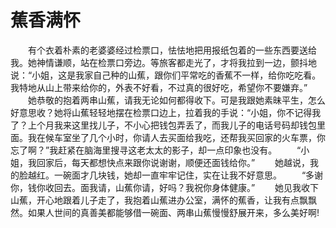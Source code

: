 # 蕉香满怀
　　有个衣着朴素的老婆婆经过检票口，怯怯地把用报纸包着的一些东西要送给我。她神情谦顺，站在检票口旁边。等旅客都走光了，才将我拉到一边，颤抖地说：“小姐，这是我家自己种的山蕉，跟你们平常吃的香蕉不一样，给你吃吃看。我特地从山上带来给你的，外表不好看，不过真的很好吃，希望你不要嫌弃。” 
　　她恭敬的抱着两串山蕉，请我无论如何都得收下。可是我跟她素昧平生，怎么好意思收？她将山蕉轻轻地摆在检票口边上，拉着我的手说：“小姐，你不记得我了？上个月我来这里找儿子，不小心把钱包弄丢了，而我儿子的电话号码却钱包里面。我在候车室坐了几个小时，你请人去买面给我吃，还帮我买回家的火车票，你忘了啊？”我赶紧在脑海里搜寻这老太太的影子，却一点印象也没有。 
　　“小姐，我回家后，每天都想快点来跟你说谢谢，顺便还面钱给你。” 
　　她越说，我的脸越红。一碗面才几块钱，她却一直牢牢记住，实在让我不好意思。 
　　“多谢你，钱你收回去。面我请，山蕉你请，好吗？我祝你身体健康。” 
　　她见我收下山蕉，开心地跟着儿子走了，我抱着山蕉进办公室，满怀的蕉香，让我有点飘飘然。如果人世间的真善美都能够借一碗面、两串山蕉慢慢舒展开来，多么美好啊!
 